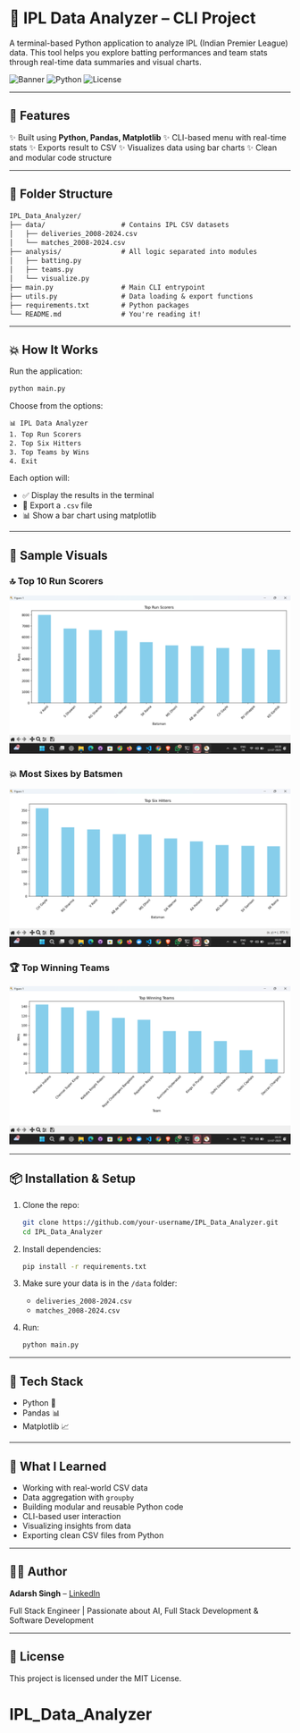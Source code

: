 # 🏏 IPL Data Analyzer – CLI Project

A terminal-based Python application to analyze IPL (Indian Premier League) data. This tool helps you explore batting performances and team stats through real-time data summaries and visual charts.

![Banner](https://img.shields.io/badge/Project-IPL%20Analyzer-blue?style=flat-square)
![Python](https://img.shields.io/badge/Python-3.11+-yellow?style=flat-square) 
![License](https://img.shields.io/badge/License-MIT-green?style=flat-square)

---

## 📌 Features

✨ Built using **Python, Pandas, Matplotlib**
✨ CLI-based menu with real-time stats
✨ Exports result to CSV
✨ Visualizes data using bar charts
✨ Clean and modular code structure


---

## 📂 Folder Structure

```
IPL_Data_Analyzer/
├── data/                   # Contains IPL CSV datasets
│   ├── deliveries_2008-2024.csv
│   └── matches_2008-2024.csv
├── analysis/               # All logic separated into modules
│   ├── batting.py
│   ├── teams.py
│   └── visualize.py
├── main.py                 # Main CLI entrypoint
├── utils.py                # Data loading & export functions
├── requirements.txt        # Python packages
└── README.md               # You're reading it!
```

---

## 💥 How It Works

Run the application:

```bash
python main.py
```

Choose from the options:

```
📊 IPL Data Analyzer
1. Top Run Scorers
2. Top Six Hitters
3. Top Teams by Wins
4. Exit
```

Each option will:

* ✅ Display the results in the terminal
* 📁 Export a `.csv` file
* 📊 Show a bar chart using matplotlib

---

## 📸 Sample Visuals

### 🔝 Top 10 Run Scorers

![Top Scorers Graph](screenshots/top_run_scorer.png)

### 💥 Most Sixes by Batsmen

![Most Sixes Graph](screenshots/top_six_hitters.png)

### 🏆 Top Winning Teams

![Top Teams Graph](screenshots/top_winning_teams.png)

---

## 📦 Installation & Setup

1. Clone the repo:

   ```bash
   git clone https://github.com/your-username/IPL_Data_Analyzer.git
   cd IPL_Data_Analyzer
   ```

2. Install dependencies:

   ```bash
   pip install -r requirements.txt
   ```

3. Make sure your data is in the `/data` folder:

   * `deliveries_2008-2024.csv`
   * `matches_2008-2024.csv`

4. Run:

   ```bash
   python main.py
   ```

---

## 🧰 Tech Stack

* Python 🐍
* Pandas 📊
* Matplotlib 📈

---

## 🧠 What I Learned

* Working with real-world CSV data
* Data aggregation with `groupby`
* Building modular and reusable Python code
* CLI-based user interaction
* Visualizing insights from data
* Exporting clean CSV files from Python

---

## 🧑‍💻 Author

**Adarsh Singh** – [LinkedIn](https://www.linkedin.com/in/adarsh-singgh/)

Full Stack Engineer | Passionate about AI, Full Stack Development & Software Development

---

## 📜 License

This project is licensed under the MIT License.
# IPL_Data_Analyzer
